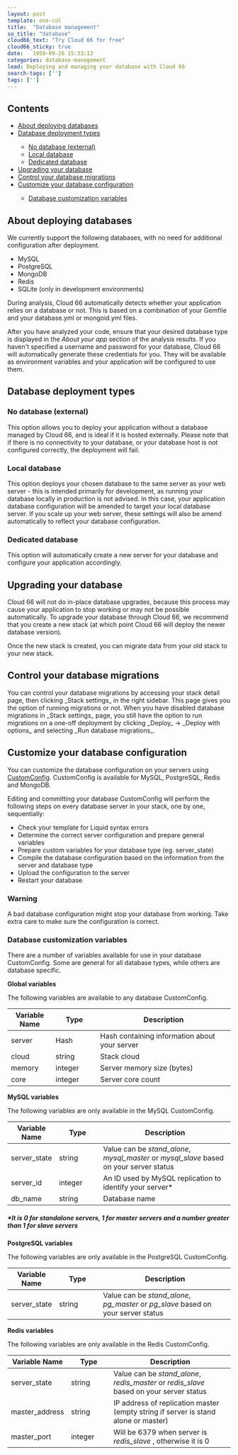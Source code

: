 ```yaml
---
layout: post
template: one-col
title:  "Database management"
so_title: "database"
cloud66_text: "Try Cloud 66 for free"
cloud66_sticky: true
date:   1959-09-26 15:33:13
categories: database-management
lead: Deploying and managing your database with Cloud 66
search-tags: ['']
tags: ['']
---
```


<h2>Contents</h2>
<ul class="page-toc">
    <li>
        <a href="#about">About deploying databases</a>
    </li>
    <li>
        <a href="#types">Database deployment types</a>
    </li>
        <ul style="margin-bottom:0em">
            <li><a href="#no">No database (external)</a></li>
            <li><a href="#local">Local database</a></li>
            <li><a href="#ded">Dedicated database</a></li>
        </ul>       
    <li>
        <a href="#upgrade">Upgrading your database</a>
    </li>
    <li>
        <a href="#migrations">Control your database migrations</a>
    </li> 
    <li>
        <a href="#customize">Customize your database configuration</a>
    </li>                         
        <ul style="margin-bottom:0em">
            <li><a href="#variables">Database customization variables</a></li>
        </ul>    
</ul>

<h2 id="about">About deploying databases</h2>

We currently support the following databases, with no need for additional configuration after deployment.

* MySQL
* PostgreSQL
* MongoDB
* Redis
* SQLite (only in development environments)

During analysis, Cloud 66 automatically detects whether your application relies on a database or not. This is based on a combination of your Gemfile and your database.yml or mongoid.yml files.

After you have analyzed your code, ensure that your desired database type is displayed in the _About your app_ section of the analysis results. If you haven't specified a username and password for your database, Cloud 66 will automatically generate these credentials for you. They will be available as environment variables and your application will be configured to use them.

<h2 id="types">Database deployment types</h2>

<h3 id="no">No database (external)</h3>
This option allows you to deploy your application without a database managed by Cloud 66, and is ideal if it is hosted externally.
Please note that if there is no connectivity to your database, or your database host is not configured correctly, the deployment will fail.

<h3 id="local">Local database</h3>
This option deploys your chosen database to the same server as your web server - this is intended primarily for development, as running your database locally in production is not advised. In this case, your application database configuration will be amended to target your local database server. If you scale up your web server, these settings will also be amend automatically to reflect your database configuration.

<h3 id="ded">Dedicated database</h3>
This option will automatically create a new server for your database and configure your application accordingly.

<h2 id="upgrade">Upgrading your database</h2>
Cloud 66 will not do in-place database upgrades, because this process may cause your application to stop working or may not be possible automatically. To upgrade your database through Cloud 66, we recommend that you create a new stack (at which point Cloud 66 will deploy the newer database version).

Once the new stack is created, you can migrate data from your old stack to your new stack.

<h2 id="migrations">Control your database migrations</h2>
You can control your database migrations by accessing your stack detail page, then clicking _Stack settings_ in the right sidebar. This page gives you the option of running migrations or not. When you have disabled database migrations in _Stack settings_ page, you still have the option to run migrations on a one-off deployment by clicking _Deploy_ -> _Deploy with options_ and selecting _Run database migrations_.

<h2 id="customize">Customize your database configuration</h2>

You can customize the database configuration on your servers using [CustomConfig](/database-management/database-management#customize). CustomConfig is available for MySQL, PostgreSQL, Redis and MongoDB.

Editing and committing your database CustomConfig will perform the following steps on every database server in your stack, one by one, sequentially:

- Check your template for Liquid syntax errors
- Determine the correct server configuration and prepare general variables
- Prepare custom variables for your database type (eg. server_state)
- Compile the database configuration based on the information from the server and database type
- Upload the configuration to the server
- Restart your database

<div class="notice notice-warning">
    <h3>Warning</h3>
    <p>A bad database configuration might stop your database from working. Take extra care to make sure the configuration is correct.</p>
</div>

<h3 id="variables">Database customization variables</h3>
There are a number of variables available for use in your database CustomConfig. Some are general for all database types, while others are database specific.

<b>Global variables</b>

The following variables are available to any database CustomConfig.

<table class='table table-bordered table-striped'>
  <colgroup>
    <col width="20%"/>
    <col width="20%"/>
    <col width="60%"/>
  </colgroup>
	<thead>
		<tr>
			<th>Variable Name</th>
      <th>Type</th>
			<th>Description</th>
		</tr>
	</thead>
	<tbody>
		<tr>
			<td>server</td>
			<td>Hash</td>
            <td>Hash containing information about your server</td>
		</tr>
		<tr>
			<td>cloud</td>
			<td>string</td>
      		<td>Stack cloud</td>
		</tr>
		<tr>
			<td>memory</td>
			<td>integer</td>
            <td>Server memory size (bytes)</td>
		</tr>
		<tr>
			<td>core</td>
			<td>integer</td>
            <td>Server core count</td>
		</tr>
  </tbody>
</table>


<b>MySQL variables</b>

The following variables are only available in the MySQL CustomConfig.

<table class='table table-bordered table-striped'>
  <colgroup>
    <col width="20%"/>
    <col width="20%"/>
    <col width="60%"/>
  </colgroup>
	<thead>
		<tr>
			<th>Variable Name</th>
      <th>Type</th>
			<th>Description</th>
		</tr>
	</thead>
	<tbody>
		<tr>
			<td>server_state</td>
			<td>string</td>
            <td>Value can be <i>stand_alone</i>, <i>mysql_master</i> or <i>mysql_slave</i> based on your server status</td>
		</tr>
		<tr>
			<td>server_id</td>
			<td>integer</td>
            <td>An ID used by MySQL replication to identify your server&#42;</td>
		</tr>
		<tr>
			<td>db_name</td>
			<td>string</td>
            <td>Database name</td>
		</tr>
  </tbody>
</table>
<h5>&#42;It is 0 for standalone servers, 1 for master servers and a number greater than 1 for slave servers</h5>

<b>PostgreSQL variables</b>

The following variables are only available in the PostgreSQL CustomConfig.

<table class='table table-bordered table-striped'>
  <colgroup>
    <col width="20%"/>
    <col width="20%"/>
    <col width="60%"/>
  </colgroup>
	<thead>
		<tr>
			<th>Variable Name</th>
      <th>Type</th>
			<th>Description</th>
		</tr>
	</thead>
	<tbody>
		<tr>
			<td>server_state</td>
			<td>string</td>
            <td>Value can be <i>stand_alone</i>, <i>pg_master</i> or <i>pg_slave</i> based on your server status</td>
		</tr>
  </tbody>
</table>

<b>Redis variables</b>

The following variables are only available in the Redis CustomConfig.

<table class='table table-bordered table-striped'>
  <colgroup>
    <col width="20%"/>
    <col width="20%"/>
    <col width="60%"/>
  </colgroup>
	<thead>
		<tr>
			<th>Variable Name</th>
      <th>Type</th>
			<th>Description</th>
		</tr>
	</thead>
	<tbody>
		<tr>
			<td>server_state</td>
			<td>string</td>
            <td>Value can be <i>stand_alone</i>, <i>redis_master</i> or <i>redis_slave</i> based on your server status</td>
		</tr>
		<tr>
			<td>master_address</td>
			<td>string</td>
            <td>IP address of replication master (empty string if server is stand alone or master)</td>
		</tr>
		<tr>
			<td>master_port</td>
			<td>integer</td>
            <td>Will be 6379 when server is <i>redis_slave</i> , otherwise it is 0</td>
		</tr>
  </tbody>
</table>